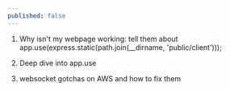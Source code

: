 ```yaml
---
published: false
---
```


1) Why isn't my webpage working: tell them about app.use(express.static(path.join(__dirname, 'public/client')));

2) Deep dive into app.use

3) websocket gotchas on AWS and how to fix them
